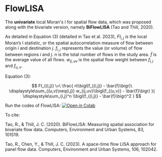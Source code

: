 # FlowLISA
The **univariate** local Moran's I for spatial flow data, which was proposed along with the bivariate version, namely **BiFlowLISA** (Tao and Thill, 2020). 

As detailed in Equation (3) (detailed in Tao et al. 2023), $FI_{i,j}$ is the local Moran’s I statistic, or the spatial autocorrelation measure of flow between origin $i$ and destination $j$. $f_{i,j}$ represents the value (or volume) of flow between regions $i$ and $j$. $n$ is the total number of flows in the study area. $\bar{f}$ is the average value of all flows. $w_{ij,uv}$ is the spatial flow weight between $f_{i,j}$ and $f_{u,v}$.

Equation (3):

$$
FI_{(i,j)}
\=\
\frac{
  n\\bigl(f_{(i,j)} - \bar{f}\bigr)\
  \displaystyle\sum_{(u,v)\neq(i,j)} w_{ij,uv}\\bigl(f_{(u,v)} - \bar{f}\bigr)
}{
  \displaystyle\sum_{i,j}^n \\bigl(f_{(i,j)} - \bar{f}\bigr)^2
}
$$

Run the codes of FlowLISA:
[![Open in Colab](https://colab.research.google.com/assets/colab-badge.svg)](https://colab.research.google.com/github/bobyellow/FlowLISA/blob/main/FlowLISA_main.ipynb)

To cite:

Tao, R., & Thill, J. C. (2020). BiFlowLISA: Measuring spatial association for bivariate flow data. Computers, Environment and Urban Systems, 83, 101519.

Tao, R., Chen, Y., & Thill, J. C. (2023). A space-time flow LISA approach for panel flow data. Computers, Environment and Urban Systems, 106, 102042.
